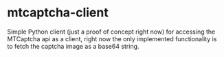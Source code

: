 # mtcaptcha-client

Simple Python client (just a proof of concept right now) for accessing the MTCaptcha api as a client, right now the only implemented functionality is to fetch the captcha image as a base64 string.
